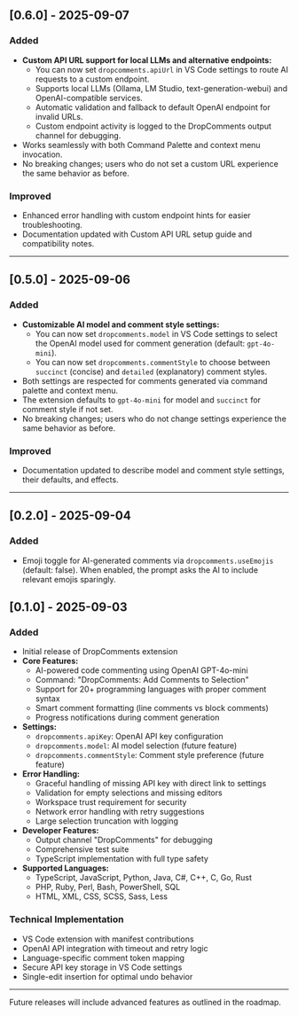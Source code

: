

## [0.6.0] - 2025-09-07
### Added
- **Custom API URL support for local LLMs and alternative endpoints:**
  - You can now set `dropcomments.apiUrl` in VS Code settings to route AI requests to a custom endpoint.
  - Supports local LLMs (Ollama, LM Studio, text-generation-webui) and OpenAI-compatible services.
  - Automatic validation and fallback to default OpenAI endpoint for invalid URLs.
  - Custom endpoint activity is logged to the DropComments output channel for debugging.
- Works seamlessly with both Command Palette and context menu invocation.
- No breaking changes; users who do not set a custom URL experience the same behavior as before.

### Improved
- Enhanced error handling with custom endpoint hints for easier troubleshooting.
- Documentation updated with Custom API URL setup guide and compatibility notes.

---

## [0.5.0] - 2025-09-06
### Added
- **Customizable AI model and comment style settings:**
  - You can now set `dropcomments.model` in VS Code settings to select the OpenAI model used for comment generation (default: `gpt-4o-mini`).
  - You can now set `dropcomments.commentStyle` to choose between `succinct` (concise) and `detailed` (explanatory) comment styles.
- Both settings are respected for comments generated via command palette and context menu.
- The extension defaults to `gpt-4o-mini` for model and `succinct` for comment style if not set.
- No breaking changes; users who do not change settings experience the same behavior as before.

### Improved
- Documentation updated to describe model and comment style settings, their defaults, and effects.

---

## [0.2.0] - 2025-09-04
### Added
- Emoji toggle for AI-generated comments via `dropcomments.useEmojis` (default: false). When enabled, the prompt asks the AI to include relevant emojis sparingly.

## [0.1.0] - 2025-09-03
### Added
- Initial release of DropComments extension
- **Core Features:**
  - AI-powered code commenting using OpenAI GPT-4o-mini
  - Command: "DropComments: Add Comments to Selection"
  - Support for 20+ programming languages with proper comment syntax
  - Smart comment formatting (line comments vs block comments)
  - Progress notifications during comment generation
- **Settings:**
  - `dropcomments.apiKey`: OpenAI API key configuration
  - `dropcomments.model`: AI model selection (future feature)
  - `dropcomments.commentStyle`: Comment style preference (future feature)
- **Error Handling:**
  - Graceful handling of missing API key with direct link to settings
  - Validation for empty selections and missing editors
  - Workspace trust requirement for security
  - Network error handling with retry suggestions
  - Large selection truncation with logging
- **Developer Features:**
  - Output channel "DropComments" for debugging
  - Comprehensive test suite
  - TypeScript implementation with full type safety
- **Supported Languages:**
  - TypeScript, JavaScript, Python, Java, C#, C++, C, Go, Rust
  - PHP, Ruby, Perl, Bash, PowerShell, SQL
  - HTML, XML, CSS, SCSS, Sass, Less

### Technical Implementation
- VS Code extension with manifest contributions
- OpenAI API integration with timeout and retry logic
- Language-specific comment token mapping
- Secure API key storage in VS Code settings
- Single-edit insertion for optimal undo behavior

---
Future releases will include advanced features as outlined in the roadmap.